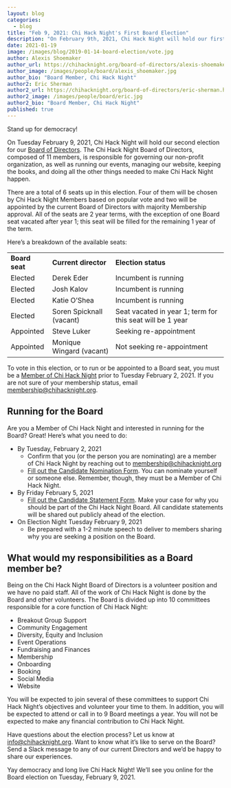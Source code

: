 ```yaml
---
layout: blog
categories: 
  - blog
title: "Feb 9, 2021: Chi Hack Night's First Board Election"
description: "On February 9th, 2021, Chi Hack Night will hold our first ever election for our Board of Directors. There are a total of 5 seats up in this election. Three of them will be chosen by Chi Hack Night Members based on popular vote and two will be appointed by the current Board of Directors with majority Membership approval. All of the seats are 2 year terms."
date: 2021-01-19
image: /images/blog/2019-01-14-board-election/vote.jpg
author: Alexis Shoemaker
author_url: https://chihacknight.org/board-of-directors/alexis-shoemaker.html
author_image: /images/people/board/alexis_shoemaker.jpg
author_bio: "Board Member, Chi Hack Night"
author2: Eric Sherman
author2_url: https://chihacknight.org/board-of-directors/eric-sherman.html
author2_image: /images/people/board/eric.jpg
author2_bio: "Board Member, Chi Hack Night"
published: true
---
```



Stand up for democracy!

On Tuesday February 9, 2021, Chi Hack Night will hold our second election for our [Board of Directors](https://chihacknight.org/board-of-directors.html). The Chi Hack Night Board of Directors, composed of 11 members, is responsible for governing our non-profit organization, as well as running our events, managing our website, keeping the books, and doing all the other things needed to make Chi Hack Night happen.

There are a total of 6 seats up in this election. Four of them will be chosen by Chi Hack Night Members based on popular vote and two will be appointed by the current Board of Directors with majority Membership approval. All of the seats are 2 year terms, with the exception of one Board seat vacated after year 1; this seat will be filled for the remaining 1 year of the term.

Here’s a breakdown of the available seats:


<table>
  <tr>
   <td><strong>Board seat</strong>
   </td>
   <td><strong>Current director</strong>
   </td>
   <td><strong>Election status</strong>
   </td>
  </tr>
  <tr>
   <td>Elected
   </td>
   <td>Derek Eder
   </td>
   <td>Incumbent is running
   </td>
  </tr>
  <tr>
   <td>Elected
   </td>
   <td>Josh Kalov
   </td>
   <td>Incumbent is running
   </td>
  </tr>
  <tr>
   <td>Elected
   </td>
   <td>Katie O’Shea
   </td>
   <td>Incumbent is running
   </td>
  </tr>
  <tr>
   <td>Elected
   </td>
   <td>Soren Spicknall (vacant)
   </td>
   <td>Seat vacated in year 1; term for this seat will be 1 year
   </td>
  </tr>
  <tr>
   <td>Appointed
   </td>
   <td>Steve Luker
   </td>
   <td>Seeking re-appointment
   </td>
  </tr>
  <tr>
   <td>Appointed
   </td>
   <td>Monique Wingard (vacant)
   </td>
   <td>Not seeking re-appointment
   </td>
  </tr>
</table>


To vote in this election, or to run or be appointed to a Board seat, you must be a [Member of Chi Hack Night](https://chihacknight.org/membership/application.html) prior to Tuesday February 2, 2021. If you are not sure of your membership status, email membership@chihacknight.org.


## Running for the Board

Are you a Member of Chi Hack Night and interested in running for the Board? Great! Here’s what you need to do:



*   By Tuesday, February 2, 2021
    *   Confirm that you (or the person you are nominating) are a member of Chi Hack Night by reaching out to [membership@chihacknight.org](mailto:membership@chihacknight.org)
    *   [Fill out the Candidate Nomination Form](https://docs.google.com/forms/d/e/1FAIpQLSfVSkB4iqpVj8h7zFCP1xDOuMw4zXJcvKowHKf2SSC7QJ7ktw/viewform). You can nominate yourself or someone else. Remember, though, they must be a Member of Chi Hack Night.
*   By Friday February 5, 2021
    *   [Fill out the Candidate Statement Form](https://docs.google.com/forms/d/e/1FAIpQLSfHwJsE_ug6wis5S8KZuDCW8Rgv85AYIHDLERZZNM3UVRbOrQ/viewform). Make your case for why you should be part of the Chi Hack Night Board. All candidate statements will be shared out publicly ahead of the election.
*   On Election Night Tuesday February 9, 2021
    *   Be prepared with a 1-2 minute speech to deliver to members sharing why you are seeking a position on the Board.


## What would my responsibilities as a Board member be?

Being on the Chi Hack Night Board of Directors is a volunteer position and we have no paid staff. All of the work of Chi Hack Night is done by the Board and other volunteers. The Board is divided up into 10 committees responsible for a core function of Chi Hack Night:



*   Breakout Group Support
*   Community Engagement
*   Diversity, Equity and Inclusion
*   Event Operations
*   Fundraising and Finances
*   Membership
*   Onboarding
*   Booking
*   Social Media
*   Website

You will be expected to join several of these committees to support Chi Hack Night’s objectives and volunteer your time to them. In addition, you will be expected to attend or call in to 9 Board meetings a year. You will not be expected to make any financial contribution to Chi Hack Night.

Have questions about the election process? Let us know at [info@chihacknight.org](mailto:info@chihacknight.org). Want to know what it’s like to serve on the Board? Send a Slack message to any of our current Directors and we’d be happy to share our experiences.

Yay democracy and long live Chi Hack Night! We’ll see you online for the Board election on Tuesday, February 9, 2021.
